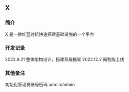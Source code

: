 ## X

### 简介
X 是一款红蓝对抗快速搭建基础设施的一个平台


### 开发记录
2022.9.21 整体架构设计，搭建系统框架
2022.12.2 阉割版上线

### 其他备注
初始化管理员账号密码 admin/admin
